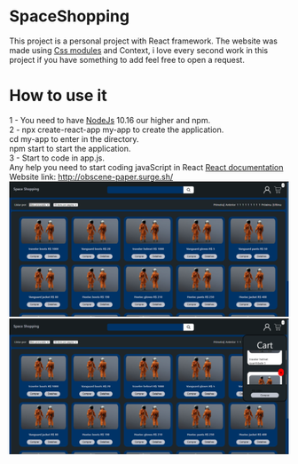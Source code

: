 # SpaceShopping
This project is a personal project with React framework. The website was made using <a href="https://github.com/css-modules/css-modules.git">Css  modules</a> and Context, i love every second work in this project if you have something to add feel free to open a request.
# How to use it
1 - You need to have <a href="https://nodejs.org/pt-br/">NodeJs</a> 10.16 our higher and npm.
<br/>
2 - npx create-react-app my-app to create the application.
<br/>
cd my-app to enter in the directory.
<br/>
npm start to start the application.
<br/>
3 - Start to code in app.js.
<br/>
Any help you need to start coding javaScript in React <a href="https://reactjs.org/docs/create-a-new-react-app.html">React documentation</a>
<br/>
Website link: http://obscene-paper.surge.sh/
<img src="img/1.PNG"/>
<img src="img/2.PNG"/>
